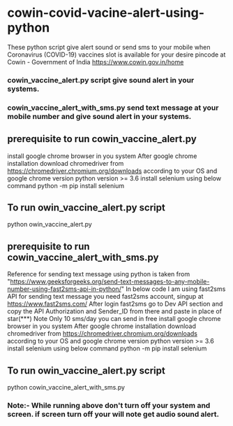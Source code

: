# cowin-covid-vacine-alert-using-python
These python script give alert sound or send sms to your mobile when Coronavirus (COVID-19) vaccines slot is available for your desire pincode at Cowin - Government of India https://www.cowin.gov.in/home

### cowin_vaccine_alert.py script give sound alert in your systems.
### cowin_vaccine_alert_with_sms.py send text message at your mobile number and give sound alert in your systems.

## prerequisite to run cowin_vaccine_alert.py
install google chrome browser in you system
After google chrome installation download chromedriver from https://chromedriver.chromium.org/downloads according to your OS and google chrome version
python version >= 3.6
install selenium using below command
python -m pip install selenium

## To run owin_vaccine_alert.py script
python owin_vaccine_alert.py

## prerequisite to run cowin_vaccine_alert_with_sms.py
Reference for sending text message using python is taken from "https://www.geeksforgeeks.org/send-text-messages-to-any-mobile-number-using-fast2sms-api-in-python/"
In below code I am using fast2sms API for sending text message
you need fast2sms account, singup at https://www.fast2sms.com/
After login fast2sms go to Dev API section and copy the  API Authorization and Sender_ID from there and paste in place of star(***)
Note Only 10 sms/day you can send in free
install google chrome browser in you system
After google chrome installation download chromedriver from https://chromedriver.chromium.org/downloads according to your OS and google chrome version
python version >= 3.6
install selenium using below command
python -m pip install selenium


## To run owin_vaccine_alert.py script
python cowin_vaccine_alert_with_sms.py

### Note:- While running above don't turn off your system and screen. if screen turn off your will note get audio sound alert.
